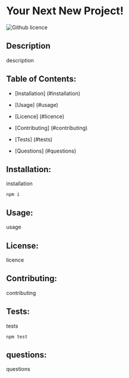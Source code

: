 # Your Next New Project!
![Github licence](https://img.shields.io/badge/license-MIT-blue.svg)

## Description
description

## Table of Contents:
* [Installation] (#installation)

* [Usage] (#usage)

* [Licence] (#licence)

* [Contributing] (#contributing)

* [Tests] (#tests)

* [Questions] (#questions)

## Installation:
installation

```
npm i
```

## Usage:
usage

## License:
licence

## Contributing:
contributing

## Tests:
tests
```
npm test
```

## questions:
questions